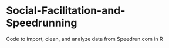 # Social-Facilitation-and-Speedrunning
Code to import, clean, and analyze data from Speedrun.com in R

